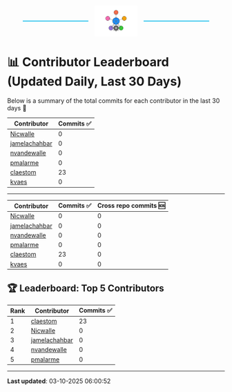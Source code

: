 <p align="center">
  <span style="display: inline-block; width: 30%; border-top: 2px solid #1bbfed; vertical-align: middle;"></span>
  <img src="../logo/belengexplogo.png" alt="Innersource Logo" style="width:20%; vertical-align: middle; margin: 0 10px;" />
  <span style="display: inline-block; width: 30%; border-top: 2px solid #1bbfed; vertical-align: middle;"></span>
</p> 

# 📊 Contributor Leaderboard (Updated Daily, Last 30 Days)

Below is a summary of the total commits for each contributor in the last 30 days 🚀

| Contributor  | Commits ✅ | 
|-------------| --------|
| [Nicwalle](https://github.com/Nicwalle) | 0 | 
| [jamelachahbar](https://github.com/jamelachahbar) | 0 | 
| [nvandewalle](https://github.com/nvandewalle) | 0 | 
| [pmalarme](https://github.com/pmalarme) | 0 | 
| [claestom](https://github.com/claestom) | 23 | 
| [kvaes](https://github.com/kvaes) | 0 | 

----

| Contributor  | Commits ✅ | Cross  repo commits 🆘 |
|-------------| --------| --------|
| [Nicwalle](https://github.com/Nicwalle) | 0 | 0 | 
| [jamelachahbar](https://github.com/jamelachahbar) | 0 | 0 | 
| [nvandewalle](https://github.com/nvandewalle) | 0 | 0 | 
| [pmalarme](https://github.com/pmalarme) | 0 | 0 | 
| [claestom](https://github.com/claestom) | 23 | 0 | 
| [kvaes](https://github.com/kvaes) | 0 | 0 | 

## 🏆 Leaderboard: Top 5 Contributors 

| Rank | Contributor | Commits ✅ |
|------|-------------|---------|
| 1 | [claestom](https://github.com/claestom) | 23 |
| 2 | [Nicwalle](https://github.com/Nicwalle) | 0 |
| 3 | [jamelachahbar](https://github.com/jamelachahbar) | 0 |
| 4 | [nvandewalle](https://github.com/nvandewalle) | 0 |
| 5 | [pmalarme](https://github.com/pmalarme) | 0 |

----

**Last updated**: 03-10-2025 06:00:52